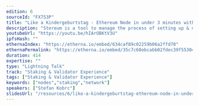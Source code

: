 ```yaml
---
edition: 6
sourceId: "FX7S3P"
title: "Like a Kindergeburtstag - Ethereum Node in under 3 minutes with Stereum"
description: "Stereum is a tool to manage the process of setting up & maintaining an Ethereum node for the user with a heavy focus on self sovereignty, privacy and flexibility. With Stereum you are capable of setting a node up in under 3 minutes. Around Bogota we hope to have finished our full release version (currently in beta - https://github.com/stereum-dev/ethereum-node/milestones?state=closed) and would like to talk about the development, the challenges and why a node is valuable infrastrucutre"
youtubeUrl: "https://youtu.be/hIArOBKtV3U"
ipfsHash: ""
ethernaIndex: "https://etherna.io/embed/634caf89c02259b06a2ffd70"
ethernaPermalink: "https://etherna.io/embed/35c7c60ebcabb02fdec39f553047b1d92900360af496764dcdb51fb511aaa865"
duration: 414
expertise: ""
type: "Lightning Talk"
track: "Staking & Validator Experience"
tags: ["Staking & Validator Experience"]
keywords: ["nodes","staking","network"]
speakers: ["Stefan Kobrc"]
slidesUrl: "/resources/6/like-a-kindergeburtstag-ethereum-node-in-under-3-minutes-with-stereum.pdf"
---
```

